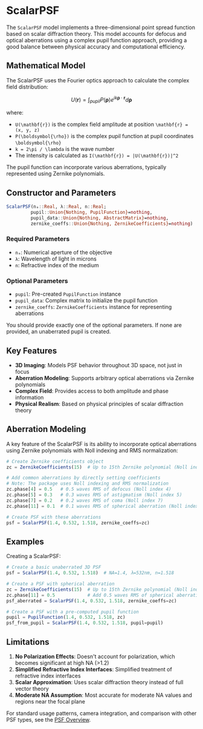 # ScalarPSF

The `ScalarPSF` model implements a three-dimensional point spread function based on scalar diffraction theory. This model accounts for defocus and optical aberrations using a complex pupil function approach, providing a good balance between physical accuracy and computational efficiency.

## Mathematical Model

The ScalarPSF uses the Fourier optics approach to calculate the complex field distribution:

```math
U(\mathbf{r}) = \int_{pupil} P(\boldsymbol{\rho}) e^{i k \boldsymbol{\rho} \cdot \mathbf{r}} d\boldsymbol{\rho}
```

where:
- ``U(\mathbf{r})`` is the complex field amplitude at position ``\mathbf{r} = (x, y, z)``
- ``P(\boldsymbol{\rho})`` is the complex pupil function at pupil coordinates ``\boldsymbol{\rho}``
- ``k = 2\pi / \lambda`` is the wave number
- The intensity is calculated as ``I(\mathbf{r}) = |U(\mathbf{r})|^2``

The pupil function can incorporate various aberrations, typically represented using Zernike polynomials.

## Constructor and Parameters

```julia
ScalarPSF(nₐ::Real, λ::Real, n::Real; 
         pupil::Union{Nothing, PupilFunction}=nothing,
         pupil_data::Union{Nothing, AbstractMatrix}=nothing,
         zernike_coeffs::Union{Nothing, ZernikeCoefficients}=nothing)
```

### Required Parameters

- `nₐ`: Numerical aperture of the objective
- `λ`: Wavelength of light in microns
- `n`: Refractive index of the medium

### Optional Parameters

- `pupil`: Pre-created `PupilFunction` instance
- `pupil_data`: Complex matrix to initialize the pupil function
- `zernike_coeffs`: `ZernikeCoefficients` instance for representing aberrations

You should provide exactly one of the optional parameters. If none are provided, an unaberrated pupil is created.

## Key Features

- **3D Imaging**: Models PSF behavior throughout 3D space, not just in focus
- **Aberration Modeling**: Supports arbitrary optical aberrations via Zernike polynomials
- **Complex Field**: Provides access to both amplitude and phase information
- **Physical Realism**: Based on physical principles of scalar diffraction theory

## Aberration Modeling

A key feature of the ScalarPSF is its ability to incorporate optical aberrations using Zernike polynomials with Noll indexing and RMS normalization:

```julia
# Create Zernike coefficients object
zc = ZernikeCoefficients(15)  # Up to 15th Zernike polynomial (Noll indexed)

# Add common aberrations by directly setting coefficients
# Note: The package uses Noll indexing and RMS normalization
zc.phase[4] = 0.5   # 0.5 waves RMS of defocus (Noll index 4)
zc.phase[5] = 0.3   # 0.3 waves RMS of astigmatism (Noll index 5)
zc.phase[7] = 0.2   # 0.2 waves RMS of coma (Noll index 7)
zc.phase[11] = 0.1  # 0.1 waves RMS of spherical aberration (Noll index 11)

# Create PSF with these aberrations
psf = ScalarPSF(1.4, 0.532, 1.518, zernike_coeffs=zc)
```

## Examples

Creating a ScalarPSF:

```julia
# Create a basic unaberrated 3D PSF
psf = ScalarPSF(1.4, 0.532, 1.518)  # NA=1.4, λ=532nm, n=1.518

# Create a PSF with spherical aberration
zc = ZernikeCoefficients(15)  # Up to 15th Zernike polynomial (Noll indexed)
zc.phase[11] = 0.5            # Add 0.5 waves RMS of spherical aberration (Noll index 11)
psf_aberrated = ScalarPSF(1.4, 0.532, 1.518, zernike_coeffs=zc)

# Create a PSF with a pre-computed pupil function
pupil = PupilFunction(1.4, 0.532, 1.518, zc)
psf_from_pupil = ScalarPSF(1.4, 0.532, 1.518, pupil=pupil)
```

## Limitations

1. **No Polarization Effects**: Doesn't account for polarization, which becomes significant at high NA (>1.2)
2. **Simplified Refractive Index Interfaces**: Simplified treatment of refractive index interfaces
3. **Scalar Approximation**: Uses scalar diffraction theory instead of full vector theory
4. **Moderate NA Assumption**: Most accurate for moderate NA values and regions near the focal plane

For standard usage patterns, camera integration, and comparison with other PSF types, see the [PSF Overview](overview.md).